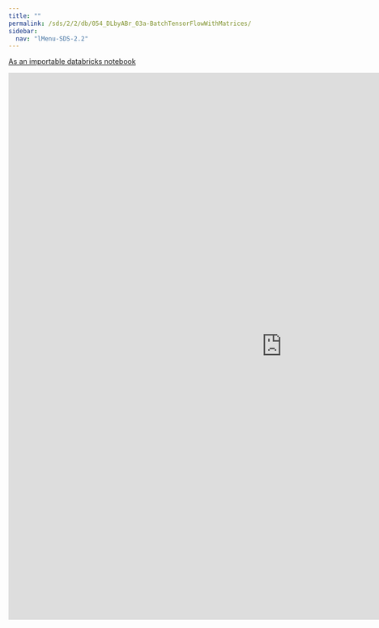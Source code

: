 ```yaml
---
title: ""
permalink: /sds/2/2/db/054_DLbyABr_03a-BatchTensorFlowWithMatrices/
sidebar:
  nav: "lMenu-SDS-2.2"
---
```


[As an importable databricks notebook](https://lamastex.github.io/scalable-data-science/sds/2/2/db/054_DLbyABr_03a-BatchTensorFlowWithMatrices.html)

<iframe src="https://lamastex.github.io/scalable-data-science/sds/2/2/db/054_DLbyABr_03a-BatchTensorFlowWithMatrices" width="1080" height="1080" frameborder="0"></iframe>
